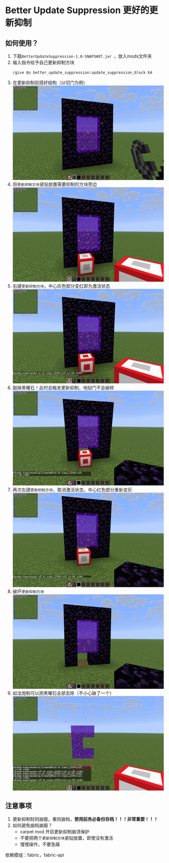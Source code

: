 # Better Update Suppression 更好的更新抑制

## 如何使用？

1. 下载`BetterUpdateSuppression-1.0-SNAPSHOT.jar
`，放入mods文件夹
2. 输入指令给予自己更新抑制方块
    ```
    /give @s better_update_suppression:update_suppression_block 64
    ```
3. 在更新抑制前搭好结构（以切门为例）
   ![](img/0.png)
4. 将`更新抑制方块`紧贴放置需要抑制的方块旁边
   ![](img/1.png)
5. 右键`更新抑制方块`，中心灰色部分变红即为激活状态
   ![](img/2.png)
6. 敲掉黑曜石！此时会触发更新抑制，地狱门不会破碎
   ![](img/3.png)
7. 再次右键`更新抑制方块`，取消激活状态，中心红色部分重新变灰
   ![](img/4.png)
8. 破坏`更新抑制方块`
   ![](img/5.png)
9. 如法炮制可以把黑曜石全部去除（不小心缺了一个）
   ![](img/6.png)

## 注意事项
1. 更新抑制轻则崩服，重则崩档，**使用前务必备份存档！！！非常重要！！！**
2. 如何避免崩档崩服？
    - carpet mod 开启更新抑制崩溃保护
    - 不要把两个`更新抑制方块`紧贴放置，即使没有激活
    - 慢慢操作，不要急躁

依赖模组：fabric，fabric-api